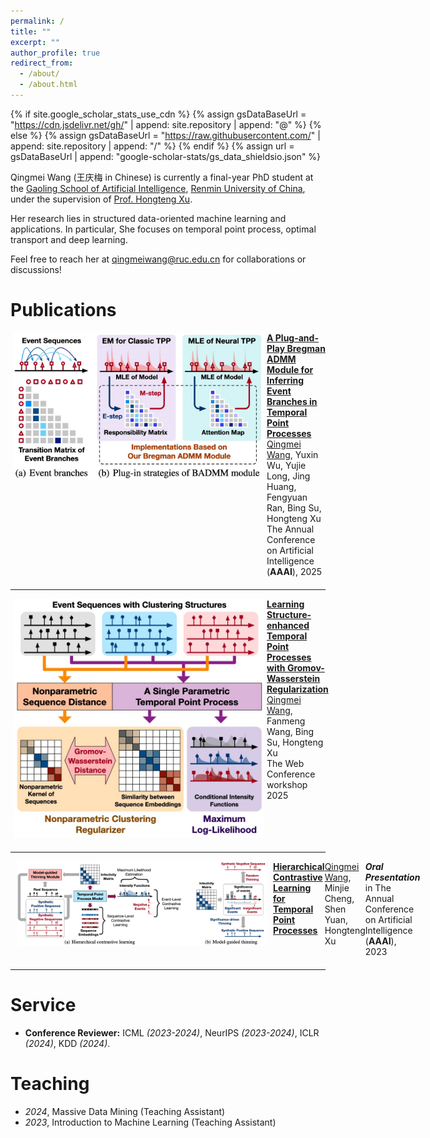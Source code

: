 ```yaml
---
permalink: /
title: ""
excerpt: ""
author_profile: true
redirect_from: 
  - /about/
  - /about.html
---
```


{% if site.google_scholar_stats_use_cdn %}
{% assign gsDataBaseUrl = "https://cdn.jsdelivr.net/gh/" | append: site.repository | append: "@" %}
{% else %}
{% assign gsDataBaseUrl = "https://raw.githubusercontent.com/" | append: site.repository | append: "/" %}
{% endif %}
{% assign url = gsDataBaseUrl | append: "google-scholar-stats/gs_data_shieldsio.json" %}

<span class='anchor' id='about-me'></span>

Qingmei Wang (王庆梅 in Chinese) is currently a final-year PhD student at the [Gaoling School of Artificial Intelligence](http://ai.ruc.edu.cn/), [Renmin University of
China](http://www.ruc.edu.cn/), under the supervision of [Prof. Hongteng Xu](https://hongtengxu.github.io/). 

Her research lies in structured data-oriented machine learning and applications. 
In particular, She focuses on temporal point process, optimal transport and deep learning.

Feel free to reach her at <qingmeiwang@ruc.edu.cn> for collaborations or discussions!


# Publications

<style>
  dl {
    display: flex;
    align-items: flex-start;
    margin-bottom: 20px;
  }
  
  dt {
    flex-shrink: 0;
  }
  
  dd {
    margin: 0;
  }
</style>

<dl>
  <dt>
    <img width="400" hspace="5" wspace="20" src="../images/BADMM_TPP.png">
  </dt>
  <dd>
    <a href="https://arxiv.org/pdf/2501.04529"><strong>	
    A Plug-and-Play Bregman ADMM Module for Inferring Event Branches in Temporal Point Processes
    </strong></a><br>
    <u>Qingmei Wang</u>, Yuxin Wu, Yujie Long, Jing Huang, Fengyuan Ran, Bing Su, Hongteng Xu <br>
    The Annual Conference on Artificial Intelligence (<strong>AAAI</strong>), 2025
  </dd>
</dl>

<hr>

<dl>
  <dt>
    <img width="400" hspace="5" wspace="20" src="../images/TPP_Clustering.png">
  </dt>
  <dd>
    <a href=""><strong>Learning Structure-enhanced Temporal Point Processes with Gromov-Wasserstein Regularization</strong></a><br>
    <u>Qingmei Wang</u>, Fanmeng Wang, Bing Su, Hongteng Xu <br>
    The Web Conference workshop 2025
  </dd>
</dl>

<hr>



<dl>
  <dt><img align="left" width="400"
hspace="10" wspace="20" src="../images/HCL_TPP.png">
</dt>
  <dd><a href="https://ojs.aaai.org/index.php/AAAI/article/view/26211"><strong>	
Hierarchical Contrastive Learning for Temporal Point Processes
</strong></a></dd>
<dd><u>Qingmei Wang</u>, Minjie Cheng, Shen Yuan, Hongteng Xu</dd>
<dd> <strong><i>Oral Presentation </i></strong> in The Annual Conference on Artificial Intelligence (<strong>AAAI</strong>), 2023</dd>
</dl>

<hr>
 

 

# Service
  - **Conference Reviewer:** ICML *(2023-2024)*, NeurIPS *(2023-2024)*, ICLR *(2024)*, KDD *(2024)*.


# Teaching
- *2024*, Massive Data Mining (Teaching Assistant)
- *2023*, Introduction to Machine Learning (Teaching Assistant)

